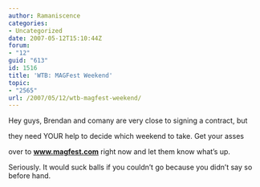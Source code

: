 ```yaml
---
author: Ramaniscence
categories:
- Uncategorized
date: 2007-05-12T15:10:44Z
forum:
- "12"
guid: "613"
id: 1516
title: 'WTB: MAGFest Weekend'
topic:
- "2565"
url: /2007/05/12/wtb-magfest-weekend/
---
```


<a target="_blank" href="http://www.magfest.org"></a>Hey guys, Brendan and comany are very close to signing a contract, but
  
they need YOUR help to decide which weekend to take. Get your asses
  
over to <a target="_blank" href="http://magfest.org/forum_message.php?forum_id=1&#038;thread_id=482"><strong>www.magfest.com</strong></a> right now and let them know what&#8217;s up.

Seriously. It would suck balls if you couldn&#8217;t go because you didn&#8217;t say so before hand.